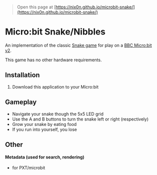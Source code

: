 
> Open this page at [https://nix0n.github.io/microbit-snake/](https://nix0n.github.io/microbit-snake/)

# Micro:bit Snake/Nibbles
An implementation of the classic [Snake game](https://en.wikipedia.org/wiki/Nibbles_(video_game)) for play on a [BBC Micro:bit v2](https://en.wikipedia.org/wiki/Micro_Bit).

This game has no other hardware requirements.

## Installation
1. Download this application to your Micro:bit

## Gameplay
* Navigate your snake though the 5x5 LED grid
* Use the A and B buttons to turn the snake left or right (respectively)
* Grow your snake by eating food
* If you run into yourself, you lose

## Other

#### Metadata (used for search, rendering)

* for PXT/microbit
<script src="https://makecode.com/gh-pages-embed.js"></script><script>makeCodeRender("{{ site.makecode.home_url }}", "{{ site.github.owner_name }}/{{ site.github.repository_name }}");</script>
